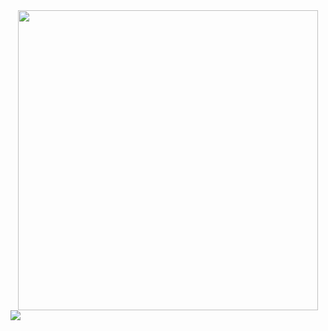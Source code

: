 <div id="header" align="center">
  <img src="https://media.giphy.com/media/9CffOPMLx0Hf2/giphy.gif" width="480"/>
</div>
<div style="display: flex; flex-direction: row;">
  <img class="img" src="https://github-readme-stats.vercel.app/api?username=eugenkoks&show_icons=true&theme=radical" />
</div>
